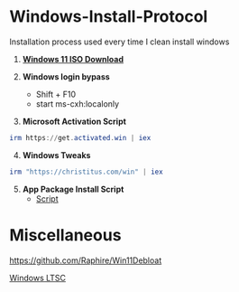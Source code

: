 # Windows-Install-Protocol
Installation process used every time I clean install windows

1. [**Windows 11 ISO Download**](https://www.microsoft.com/en-us/software-download/windows11)

2. **Windows login bypass**

	* Shift + F10
	* start ms-cxh:localonly

3. **Microsoft Activation Script**
```powershell
irm https://get.activated.win | iex
```

4. **Windows Tweaks**
```powershell
irm "https://christitus.com/win" | iex
```

5. **App Package Install Script**
   * [Script](App-Package-Script.md)

# Miscellaneous
https://github.com/Raphire/Win11Debloat

[Windows LTSC](LTSC.md)
